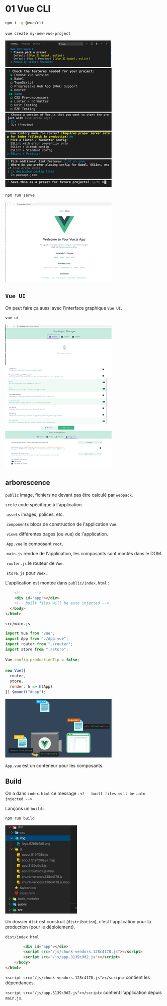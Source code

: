 # 01 Vue CLI

```bash
npm i -g @vue/cli

vue create my-new-vue-project
```

<img src="assets/Screenshot 2020-09-24 at 14.35.35.png" alt="Screenshot 2020-09-24 at 14.35.35" style="zoom:33%;" />

<img src="assets/Screenshot 2020-09-24 at 14.36.56.png" alt="Screenshot 2020-09-24 at 14.36.56" style="zoom:33%;" />

<img src="assets/Screenshot 2020-09-24 at 14.37.39.png" alt="Screenshot 2020-09-24 at 14.37.39" style="zoom:33%;" />

<img src="assets/Screenshot 2020-09-24 at 14.39.17.png" alt="Screenshot 2020-09-24 at 14.39.17" style="zoom:33%;" />

<img src="assets/Screenshot 2020-09-24 at 14.40.07.png" alt="Screenshot 2020-09-24 at 14.40.07" style="zoom:33%;" />

<img src="assets/Screenshot 2020-09-24 at 14.40.40.png" alt="Screenshot 2020-09-24 at 14.40.40" style="zoom:33%;" />

```bash
npm run serve
```

<img src="assets/Screenshot 2020-09-24 at 14.47.08.png" alt="Screenshot 2020-09-24 at 14.47.08" style="zoom:33%;" />

## `Vue UI`

On peut faire ça aussi avec l'interface graphique `Vue UI`.

```bash
vue ui
```

<img src="assets/Screenshot 2020-09-24 at 14.50.43.png" alt="Screenshot 2020-09-24 at 14.50.43" style="zoom:33%;" />

<img src="assets/Screenshot 2020-09-24 at 15.03.41.png" alt="Screenshot 2020-09-24 at 15.03.41" style="zoom:33%;" />

<img src="assets/Screenshot 2020-09-24 at 15.04.39.png" alt="Screenshot 2020-09-24 at 15.04.39" style="zoom:33%;" />

## arborescence

`public` image, fichiers ne devant pas être calculé par `webpack`.

`src` le code spécifique à l'application.

​		`assets` images, polices, etc.

​		`components` blocs de construction de l'application `Vue`.

​		`views` différentes pages (ou vue) de l'application.

​		`App.vue` le composant `root`.

​		`main.js` rendue de l'application, les composants sont montés dans le DOM.

​		`router.js` le routeur de `Vue`.

​		`store.js` pour `Vuex`.

L'application est montée dans `public/index.html` :

```html
	<!-- ... -->	
	<div id="app"></div>
    <!-- built files will be auto injected -->
  </body>
</html>
```

`src/main.js`

```js
import Vue from "vue";
import App from "./App.vue";
import router from "./router";
import store from "./store";

Vue.config.productionTip = false;

new Vue({
  router,
  store,
  render: h => h(App)
}).$mount("#app");

```

<img src="assets/Screenshot 2020-11-04 at 14.56.47.png" alt="Screenshot 2020-11-04 at 14.56.47" style="zoom:33%;" />

`App.vue` est un conteneur pour les composants.

## Build

On a dans `index.html` ce message : `<!-- built files will be auto injected -->`

Lançons un `build` :

```bash
npm run build
```

<img src="assets/Screenshot 2020-11-04 at 15.00.18.png" alt="Screenshot 2020-11-04 at 15.00.18" style="zoom:33%;" />

Un dossier `dist` est construit (`distribution`), c'est l'application pour la production (pour le déploiement).

`dist/index.html`

```html
        <div id="app"></div>
        <script src="/js/chunk-vendors.128c4178.js"></script>
        <script src="/js/app.3139c9d2.js"></script>
	</body>
</html>
```

`<script src="/js/chunk-vendors.128c4178.js"></script>` contient les dépendances.

`<script src="/js/app.3139c9d2.js"></script>` contient l'application depuis `main.js`.

